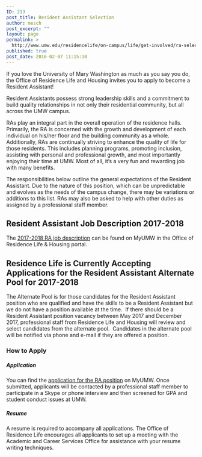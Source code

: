 ```yaml
---
ID: 213
post_title: Resident Assistant Selection
author: mesch
post_excerpt: ""
layout: page
permalink: >
  http://www.umw.edu/residencelife/on-campus/life/get-involved/ra-selection/
published: true
post_date: 2016-02-07 11:15:10
---
```

If you love the University of Mary Washington as much as you say you do, the Office of Residence Life and Housing invites you to apply to become a Resident Assistant!

Resident Assistants possess strong leadership skills and a commitment to build quality relationships in not only their residential community, but all across the UMW campus.

RAs play an integral part in the overall operation of the residence halls. Primarily, the RA is concerned with the growth and development of each individual on his/her floor and the building community as a whole. Additionally, RAs are continually striving to enhance the quality of life for those residents. This includes planning programs, promoting inclusion, assisting with personal and professional growth, and most importantly enjoying their time at UMW. Most of all, it’s a very fun and rewarding job with many benefits.

The responsibilities below outline the general expectations of the Resident Assistant. Due to the nature of this position, which can be unpredictable and evolves as the needs of the campus change, there may be variations or additions to this list. RAs may also be asked to help with other duties as assigned by a professional staff member.
<h2>Resident Assistant Job Description 2017-2018</h2>
The <a href="https://orgsync.com/59554/files/1103393/show">2017-2018 RA job description</a> can be found on MyUMW in the Office of Residence Life &amp; Housing portal.
<h2><strong>Residence Life is Currently Accepting Applications for the Resident Assistant Alternate Pool for 2017-2018</strong></h2>
The Alternate Pool is for those candidates for the Resident Assistant position who are qualified and have the skills to be a Resident Assistant but we do not have a position available at the time.  If there should be a Resident Assistant position vacancy between May 2017 and December 2017, professional staff from Residence Life and Housing will review and select candidates from the alternate pool.  Candidates in the alternate pool will be notified via phone and e-mail if they are offered a position.
<h3>How to Apply</h3>
<h5>Application</h5>
You can find the <a href="https://orgsync.com/59554/forms/86978">application for the RA position</a> on MyUMW. Once submitted, applicants will be contacted by a professional staff member to participate in a Skype or phone interview and then screened for GPA and student conduct issues at UMW.
<h5>Resume</h5>
A resume is required to accompany all applications. The Office of Residence Life encourages all applicants to set up a meeting with the Academic and Career Services Office for assistance with your resume writing techniques.